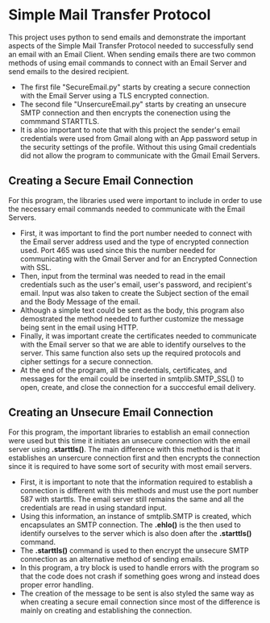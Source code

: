 # Simple Mail Transfer Protocol
This project uses python to send emails and demonstrate the important aspects of the Simple Mail Transfer Protocol needed to successfully send an email with an Email Client. 
When sending emails there are two common methods of using email commands to connect with an Email Server and send emails to the desired recipient.
- The first file "SecureEmail.py" starts by creating a secure connection with the Email Server using a TLS encrypted connection.  
- The second file "UnsercureEmail.py" starts by creating an unsecure SMTP connection and then encrypts the conenection using the commmand STARTTLS.
- It is also important to note that with this project the sender's email credentials were used from Gmail along with an App password setup in the security settings of the profile. Without this using Gmail credentials did not allow the program to communicate with the Gmail Email Servers.  

## Creating a Secure Email Connection
For this program, the libraries used were important to include in order to use the necessary email commands needed to communicate with the Email Servers. 
- First, it was important to find the port number needed to connect with the Email server address used and the type of encrypted connection used. Port 465 was used since this the number needed for communicating with the Gmail Server and for an Encrypted Connection with SSL.
- Then, input from the terminal was needed to read in the email credentials such as the user's email, user's password, and recipient's email. Input was also taken to create the Subject section of the email and the Body Message of the email.
- Although a simple text could be sent as the body, this program also demostrated the method needed to further customize the message being sent in the email using HTTP. 
- Finally, it was important create the certificates needed to communicate with the Email server so that we are able to identify ourselves to the server. This same function also sets up the required protocols and cipher settings for a secure connection.
- At the end of the program, all the credentials, certificates, and messages for the email could be inserted in smtplib.SMTP_SSL() to open, create, and close the connection for a succcesful email delivery.

## Creating an Unsecure Email Connection
For this program, the important libraries to establish an email connection were used but this time it initiates an unsecure connection with the email server using __.starttls()__. The main difference with this method is that it establishes an unsercure connection first and then encrypts the connection since it is required to have some sort of security with most email servers.
- First, it is important to note that the information required to establish a connection is different with this methods and must use the port number 587 with starttls. The email server still remains the same and all the credentials are read in using standard input.
- Using this information, an instance of smtplib.SMTP is created, which encapsulates an SMTP connection. The __.ehlo()__ is the then used to identify ourselves to the server which is also doen after the __.starttls()__ command.
- The __.starttls()__ command is used to then encrypt the unsecure SMTP connection as an alternative method of sending emails.
- In this program, a try block is used to handle errors with the program so that the code does not crash if something goes wrong and instead does proper error handling.
- The creation of the message to be sent is also styled the same way as when creating a secure email connection since most of the difference is mainly on creating and establishing the connection. 
